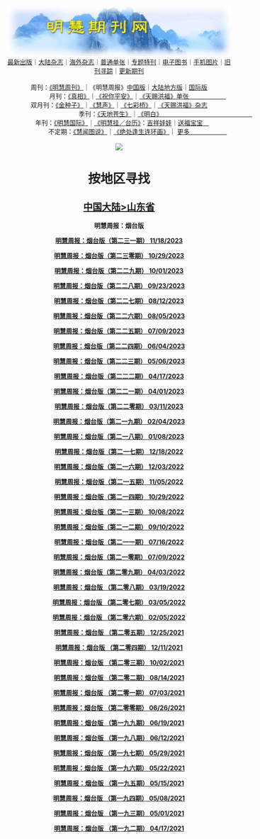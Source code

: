 <a id="user-content-1" class="anchor" aria-hidden="true" href="#1">
<a name="1" id="1" target="_blank"></a> <span id="1">
<a name="2" id="2" target="_blank"></a> <span id="2">
<a name="3" id="3" target="_blank"></a> <span id="3">
<a name="4" id="4" target="_blank"></a> <span id="4">
<a name="5" id="5" target="_blank"></a> <span id="5">
<a name="6" id="6" target="_blank"></a> <span id="6">
<a name="7" id="7" target="_blank"></a> <span id="7">
<a id="user-content-1" href="#1">
<div align="center">
<a target="_blank" href="https://github.com/19920513/djy/blob/master/gb/nsc413.md#1"><img src="https://github.com/pdf-edit/qikan/blob/master/mhqk.jpg?raw=true"></a><br>
<a href="https://github.com/pdf-edit/qikan/blob/master/display.aspx/category_id/8/page_1.md#1">最新出版</a>｜<a href="https://github.com/pdf-edit/qikan/blob/master/category.aspx/category/mainland/page_1.md#1">大陆杂志</a>｜<a href="https://github.com/pdf-edit/qikan/blob/master/category.aspx/category/overseas/page_1.md#1">海外杂志</a>｜<a href="https://github.com/pdf-edit/qikan/blob/master/display.aspx/category_id/4/guige_id/3/page_1.md#1">普通单张</a>｜<a href="https://github.com/pdf-edit/qikan/blob/master/category.aspx/category/zhuanti/page_1.md#1">专题特刊</a>｜<a href="https://github.com/pdf-edit/qikan/blob/master/display.aspx/category_id/6/meijie_id/2/page_1.md#1">电子图书</a>｜<a href="https://github.com/pdf-edit/qikan/blob/master/display.aspx/qikan_type_id/11075/page_1.md#1">手机图片</a>｜<a href="https://github.com/pdf-edit/qikan/blob/master/display.aspx/category_id/5/zhouqi_id/6/page_1.md#1">旧刊寻踪</a>｜<a href="https://github.com/pdf-edit/qikan/blob/master/UpdatedArticles.aspx/page_1.md#1">更新期刊</a>
<br>
<br>
周刊：<a href="https://github.com/pdf-edit/qikan/blob/master/display.aspx/qikan_type_id/5179/page_1.md#1">《明慧周刊》</a>｜《明慧周报》<a href="https://github.com/pdf-edit/qikan/blob/master/display.aspx/qikan_type_id/5178/page_1.md#1">中国版</a>｜<a href="https://github.com/pdf-edit/qikan/blob/master/mainland.aspx/page_1.md#1">大陆地方版</a>｜<a href="https://github.com/pdf-edit/qikan/blob/master/display.aspx/qikan_type_id/5151/page_1.md#1">国际版</a><br>
月刊：<a href="https://github.com/pdf-edit/qikan/blob/master/display.aspx/qikan_type_id/5240/page_1.md#1">《真相》</a>｜<a href="https://github.com/pdf-edit/qikan/blob/master/display.aspx/qikan_type_id/11182/page_1.md#1">《祝你平安》</a>｜<a href="https://github.com/pdf-edit/qikan/blob/master/display.aspx/qikan_type_id/5360/keyword/E5/contain/true/page_1.md#1">《天赐洪福》单张　　　　　　</a><br>
双月刊：<a href="https://github.com/pdf-edit/qikan/blob/master/display.aspx/qikan_type_id/7500/page_1.md#1">《金种子》</a>｜<a href="https://github.com/pdf-edit/qikan/blob/master/display.aspx/qikan_type_id/5638/page_1.md#1">《慧声》</a>｜<a href="https://github.com/pdf-edit/qikan/blob/master/display.aspx/qikan_type_id/7268/page_1.md#1">《七彩桥》</a>｜<a href="https://github.com/pdf-edit/qikan/blob/master/display.aspx/qikan_type_id/5360/keyword/E5/contain/false/page_1.md#1">《天赐洪福》杂志</a> <br>
季刊：<a href="https://github.com/pdf-edit/qikan/blob/master/display.aspx/qikan_type_id/5139/page_1.md#1">《天地苍生》</a>｜<a href="https://github.com/pdf-edit/qikan/blob/master/display.aspx/qikan_type_id/5140/page_1.md#1">《明白》　　　　　　　　　　　　　　　</a><br>
年刊：<a href="https://github.com/pdf-edit/qikan/blob/master/display.aspx/qikan_type_id/10922/page_1.md#1">《明慧国际》</a>｜<a href="https://github.com/pdf-edit/qikan/blob/master/display.aspx/category_id/6/meijie_id/3/page_1.md#1">《明慧挂／台历》</a>：<a href="https://github.com/pdf-edit/qikan/blob/master/display.aspx/category_id/6/meijie_id/3/keyword/E5/page_1.md#1">吉祥娃娃</a>｜<a href="https://github.com/pdf-edit/qikan/blob/master/display.aspx/category_id/6/meijie_id/3/keyword/E9/page_1.md#1">送福宝宝　</a><br> 
不定期：<a href="https://github.com/pdf-edit/qikan/blob/master/display.aspx/qikan_type_id/11185/page_1.md#1">《慧闻图说》</a>｜<a href="https://github.com/pdf-edit/qikan/blob/master/display.aspx/qikan_type_id/11131/page_1.md#1">《绝处逢生连环画》</a>｜ <a href="https://github.com/pdf-edit/qikan/blob/master/display.aspx/category_id/6/meijie_id/3/keyword/other/page_1.md#1">更多　　　　　　</a> <br>
<br>
<a target="_blank" href="https://github.com/19920513/djy/blob/master/gb/nsc413.md#1"><img src="https://raw.githubusercontent.com/19920513/www/master/t/lh600.jpg"></a><br>
<h1><strong>按地区寻找</strong></h1><p align="center"><h2><strong><a target="_blank" href="https://github.com/19920513/qikan/blob/master/mainland.aspx/page_1.md">中国大陆</a><a target="_blank" href="https://github.com/19920513/qikan/blob/master/mainland.aspx?category_id=7&location_id=16/page_1.md#1">>山东省</a></strong></h2></p>
<p align="center"><strong>明慧周报：烟台版</strong></p>
<p align="center"><strong><a target="_blank" href="https://gitlab.com/19920513/pdfkit/-/raw/master/tests/pdf/210813.pdf">明慧周报：烟台版（第二三一期）       11/18/2023</a></strong></p>
<p align="center"><strong><a target="_blank" href="https://gitlab.com/19920513/pdfkit/-/raw/master/tests/pdf/210628.pdf">明慧周报：烟台版（第二三零期）       10/29/2023</a></strong></p>
<p align="center"><strong><a target="_blank" href="https://gitlab.com/19920513/pdfkit/-/raw/master/tests/pdf/210414.pdf">明慧周报：烟台版（第二二九期）       10/01/2023</a></strong></p>
<p align="center"><strong><a target="_blank" href="https://gitlab.com/19920513/pdfkit/-/raw/master/tests/pdf/210323.pdf">明慧周报：烟台版（第二二八期）       09/23/2023</a></strong></p>
<p align="center"><strong><a target="_blank" href="https://gitlab.com/19920513/pdfkit/-/raw/master/tests/pdf/209905.pdf">明慧周报：烟台版（第二二七期）       08/12/2023</a></strong></p>
<p align="center"><strong><a target="_blank" href="https://gitlab.com/19920513/pdfkit/-/raw/master/tests/pdf/209832.pdf">明慧周报：烟台版（第二二六期）       08/05/2023</a></strong></p>
<p align="center"><strong><a target="_blank" href="https://gitlab.com/19920513/pdfkit/-/raw/master/tests/pdf/209588.pdf">明慧周报：烟台版（第二二五期）       07/09/2023</a></strong></p>
<p align="center"><strong><a target="_blank" href="https://gitlab.com/19920513/pdfkit/-/raw/master/tests/pdf/209278.pdf">明慧周报：烟台版（第二二四期）       06/04/2023</a></strong></p>
<p align="center"><strong><a target="_blank" href="https://gitlab.com/19920513/pdfkit/-/raw/master/tests/pdf/209001.pdf">明慧周报：烟台版（第二二三期）       05/06/2023</a></strong></p>
<p align="center"><strong><a target="_blank" href="https://gitlab.com/19920513/pdfkit/-/raw/master/tests/pdf/208829.pdf">明慧周报：烟台版（第二二二期）       04/17/2023</a></strong></p>
<p align="center"><strong><a target="_blank" href="https://gitlab.com/19920513/pdfkit/-/raw/master/tests/pdf/208644.pdf">明慧周报：烟台版（第二二一期）       04/01/2023</a></strong></p>
<p align="center"><strong><a target="_blank" href="https://gitlab.com/19920513/pdfkit/-/raw/master/tests/pdf/208435.pdf">明慧周报：烟台版（第二二零期）       03/11/2023</a></strong></p>
<p align="center"><strong><a target="_blank" href="https://gitlab.com/19920513/pdfkit/-/raw/master/tests/pdf/208119.pdf">明慧周报：烟台版（第二一九期）       02/04/2023</a></strong></p>
<p align="center"><strong><a target="_blank" href="https://gitlab.com/19920513/pdfkit/-/raw/master/tests/pdf/207916.pdf">明慧周报：烟台版（第二一八期）       01/08/2023</a></strong></p>
<p align="center"><strong><a target="_blank" href="https://gitlab.com/19920513/pdfkit/-/raw/master/tests/pdf/207734.pdf">明慧周报：烟台版（第二一七期）       12/18/2022</a></strong></p>
<p align="center"><strong><a target="_blank" href="https://gitlab.com/19920513/pdfkit/-/raw/master/tests/pdf/207555.pdf">明慧周报：烟台版（第二一六期）       12/03/2022</a></strong></p>
<p align="center"><strong><a target="_blank" href="https://gitlab.com/19920513/pdfkit/-/raw/master/tests/pdf/207292.pdf">明慧周报：烟台版（第二一五期）       11/05/2022</a></strong></p>
<p align="center"><strong><a target="_blank" href="https://gitlab.com/19920513/pdfkit/-/raw/master/tests/pdf/207237.pdf">明慧周报：烟台版（第二一四期）       10/29/2022</a></strong></p>
<p align="center"><strong><a target="_blank" href="https://gitlab.com/19920513/pdfkit/-/raw/master/tests/pdf/207050.pdf">明慧周报：烟台版（第二一三期）       10/08/2022</a></strong></p>
<p align="center"><strong><a target="_blank" href="https://gitlab.com/19920513/pdfkit/-/raw/master/tests/pdf/206829.pdf">明慧周报：烟台版（第二一二期）       09/10/2022</a></strong></p>
<p align="center"><strong><a target="_blank" href="https://gitlab.com/19920513/pdfkit/-/raw/master/tests/pdf/206388.pdf">明慧周报：烟台版（第二一一期）       07/16/2022</a></strong></p>
<p align="center"><strong><a target="_blank" href="https://gitlab.com/19920513/pdfkit/-/raw/master/tests/pdf/206307.pdf">明慧周报：烟台版（第二一零期）       07/09/2022</a></strong></p>
<p align="center"><strong><a target="_blank" href="https://gitlab.com/19920513/pdfkit/-/raw/master/tests/pdf/205618.pdf">明慧周报：烟台版（第二零九期）       04/03/2022</a></strong></p>
<p align="center"><strong><a target="_blank" href="https://gitlab.com/19920513/pdfkit/-/raw/master/tests/pdf/205454.pdf">明慧周报：烟台版  （第二零八期）       03/19/2022</a></strong></p>
<p align="center"><strong><a target="_blank" href="https://gitlab.com/19920513/pdfkit/-/raw/master/tests/pdf/205352.pdf">明慧周报：烟台版  （第二零七期）       03/05/2022</a></strong></p>
<p align="center"><strong><a target="_blank" href="https://gitlab.com/19920513/pdfkit/-/raw/master/tests/pdf/205156.pdf">明慧周报：烟台版  （第二零六期）       02/05/2022</a></strong></p>
<p align="center"><strong><a target="_blank" href="https://gitlab.com/19920513/pdfkit/-/raw/master/tests/pdf/204855.pdf">明慧周报：烟台版  （第二零五期）       12/25/2021</a></strong></p>
<p align="center"><strong><a target="_blank" href="https://gitlab.com/19920513/pdfkit/-/raw/master/tests/pdf/204735.pdf">明慧周报：烟台版  （第二零四期）       12/11/2021</a></strong></p>
<p align="center"><strong><a target="_blank" href="https://gitlab.com/19920513/pdfkit/-/raw/master/tests/pdf/204207.pdf">明慧周报：烟台版  （第二零三期）       10/02/2021</a></strong></p>
<p align="center"><strong><a target="_blank" href="https://gitlab.com/19920513/pdfkit/-/raw/master/tests/pdf/203826.pdf">明慧周报：烟台版  （第二零二期）       08/14/2021</a></strong></p>
<p align="center"><strong><a target="_blank" href="https://gitlab.com/19920513/pdfkit/-/raw/master/tests/pdf/203494.pdf">明慧周报：烟台版  （第二零一期）       07/03/2021</a></strong></p>
<p align="center"><strong><a target="_blank" href="https://gitlab.com/19920513/pdfkit/-/raw/master/tests/pdf/203396.pdf">明慧周报：烟台版  （第二零零期）       06/26/2021</a></strong></p>
<p align="center"><strong><a target="_blank" href="https://gitlab.com/19920513/pdfkit/-/raw/master/tests/pdf/203291.pdf">明慧周报：烟台版  （第一九九期）       06/19/2021</a></strong></p>
<p align="center"><strong><a target="_blank" href="https://gitlab.com/19920513/pdfkit/-/raw/master/tests/pdf/203191.pdf">明慧周报：烟台版  （第一九八期）       06/12/2021</a></strong></p>
<p align="center"><strong><a target="_blank" href="https://gitlab.com/19920513/pdfkit/-/raw/master/tests/pdf/203003.pdf">明慧周报：烟台版  （第一九七期）       05/29/2021</a></strong></p>
<p align="center"><strong><a target="_blank" href="https://gitlab.com/19920513/pdfkit/-/raw/master/tests/pdf/202899.pdf">明慧周报：烟台版  （第一九六期）       05/22/2021</a></strong></p>
<p align="center"><strong><a target="_blank" href="https://gitlab.com/19920513/pdfkit/-/raw/master/tests/pdf/202798.pdf">明慧周报：烟台版  （第一九五期）       05/15/2021</a></strong></p>
<p align="center"><strong><a target="_blank" href="https://gitlab.com/19920513/pdfkit/-/raw/master/tests/pdf/202708.pdf">明慧周报：烟台版  （第一九四期）       05/08/2021</a></strong></p>
<p align="center"><strong><a target="_blank" href="https://gitlab.com/19920513/pdfkit/-/raw/master/tests/pdf/202618.pdf">明慧周报：烟台版  （第一九三期）       05/01/2021</a></strong></p>
<p align="center"><strong><a target="_blank" href="https://gitlab.com/19920513/pdfkit/-/raw/master/tests/pdf/202425.pdf">明慧周报：烟台版  （第一九二期）       04/17/2021</a></strong></p>


